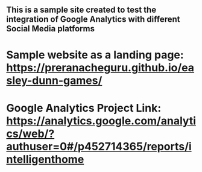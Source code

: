 ## This is a sample site created to test the integration of Google Analytics with different Social Media platforms 

# Sample website as a landing page: https://preranacheguru.github.io/easley-dunn-games/

# Google Analytics Project Link: https://analytics.google.com/analytics/web/?authuser=0#/p452714365/reports/intelligenthome
